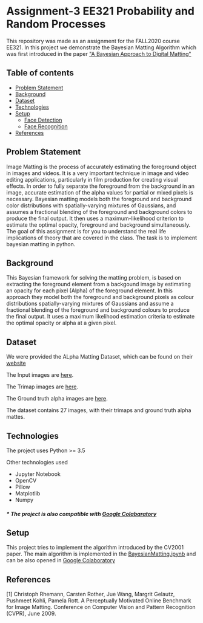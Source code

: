 # Assignment-3 EE321 Probability and Random Processes

This repository was made as an assignment for the FALL2020 course EE321. In this project we demonstrate the Bayesian Matting Algorithm which was first introduced in the paper ["A Bayesian Approach to Digital Matting"](https://grail.cs.washington.edu/projects/digital-matting/image-matting/)

## Table of contents

- [Problem Statement](#problem-statement)
- [Background](#background)
- [Dataset](#dataset)
- [Technologies](#technologies)
- [Setup](#setup)
  - [Face Detection](#1.-Viola-Jones-Face-Detection)
  - [Face Recognition](#2.-Eigen-Faces---Face-Recognition)
- [References](#references)

## Problem Statement

Image Matting is the process of accurately estimating the foreground object in images and videos. It is a very important technique in image and video editing applications, particularly in film production for creating visual effects. In order to fully separate the foreground from the background in an image, accurate estimation of the alpha values for partial or mixed pixels is necessary. Bayesian matting models both the foreground and background color distributions with spatially-varying mixtures of Gaussians, and assumes a fractional blending of the foreground and background colors to produce the final output. It then uses a maximum-likelihood criterion to estimate the optimal opacity, foreground and background simultaneously. The goal of this assignment is for you to understand the real life implications of theory that are covered in the class. The task is to implement bayesian matting in python.

## Background

This Bayesian framework for solving the matting problem, is based on extracting the foreground element from a backgound image by estimating an opacity for each pixel (Alpha) of the foreground element. In this approach they model both the foreground and background pixels as colour distributions spatially-varying mixtures of Gaussians and assume a fractional blending of the foreground and background colours to produce the final output. It uses a maximum likelihood estimation criteria to estimate the optimal opacity or alpha at a given pixel.

## Dataset

We were provided the ALpha Matting Dataset, which can be found on their [website](http://www.alphamatting.com/index.html)

The Input images are [here](http://www.alphamatting.com/datasets/zip/input_training_lowres.zip).

The Trimap images are [here](http://www.alphamatting.com/datasets/zip/trimap_training_lowres.zip).

The Ground truth alpha images are [here](http://www.alphamatting.com/datasets/zip/gt_training_lowres.zip).

The dataset contains 27 images, with their trimaps and ground truth alpha mattes.

## Technologies

The project uses Python >= 3.5

Other technologies used

- Jupyter Notebook
- OpenCV
- Pillow
- Matplotlib
- Numpy

##### \* The project is also compatible with [Google Colabaratory](https://colab.research.google.com/)

## Setup

This project tries to implement the algorithm introduced by the CV2001 paper.
The main algorithm is implemented in the [BayesianMatting.ipynb](https://github.com/varunjain3/BayesianMatting/blob/main/BayesianMatting.ipynb) and can be also opened in [Google Colaboratory](https://colab.research.google.com/github/varunjain3/BayesianMatting/blob/main/BayesianMatting.ipynb)

## References

[1] Christoph Rhemann, Carsten Rother, Jue Wang, Margrit Gelautz, Pushmeet Kohli, Pamela Rott. A Perceptually Motivated Online Benchmark for Image Matting.
Conference on Computer Vision and Pattern Recognition (CVPR), June 2009.
